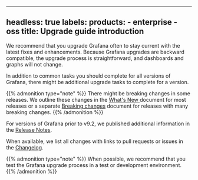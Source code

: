 -----

## headless: true labels: products: - enterprise - oss title: Upgrade guide introduction

We recommend that you upgrade Grafana often to stay current with the latest fixes and enhancements.
Because Grafana upgrades are backward compatible, the upgrade process is straightforward, and dashboards and graphs will not change.

In addition to common tasks you should complete for all versions of Grafana, there might be additional upgrade tasks to complete for a version.

{{% admonition type="note" %}}
There might be breaking changes in some releases. We outline these changes in the [What's New ](https://grafana.com/docs/grafana/\<GRAFANA_VERSION\>/whatsnew/) document for most releases or a separate [Breaking changes](https://grafana.com/docs/grafana/\<GRAFANA_VERSION\>/breaking-changes/) document for releases with many breaking changes.
{{% /admonition %}}

For versions of Grafana prior to v9.2, we published additional information in the [Release Notes](https://grafana.com/docs/grafana/\<GRAFANA_VERSION\>/release-notes/).

When available, we list all changes with links to pull requests or issues in the [Changelog](https://github.com/grafana/grafana/blob/main/CHANGELOG.md).

{{% admonition type="note" %}}
When possible, we recommend that you test the Grafana upgrade process in a test or development environment.
{{% /admonition %}}
